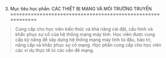 3. Mục tiêu học phần: CÁC THIẾT BỊ MẠNG VÀ MÔI TRƯỜNG TRUYỀN
============================================================

> Cung cấp cho học viên kiến thức và khả năng cài đặt, cấu hình và khắc
> phục sự cố của hệ thống mạng máy tính. Học viên được cung cấp kỹ năng
> để xây dựng hệ thống mạng máy tính từ đầu, bảo trì, nâng cấp và khắc
> phục sự cố mạng. Học phần cung cấp cho học viên các ví dụ thực tế từ
> các vấn đề mạng.

